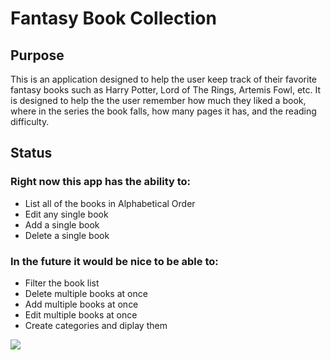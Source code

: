 # Fantasy Book Collection
## Purpose
 This is an application designed to help the user keep track of their favorite
 fantasy books such as Harry Potter, Lord of The Rings, Artemis Fowl, etc. It is designed
 to help the the user remember how much they liked a book, where in the series the book
 falls, how many pages it has, and the reading difficulty.
 ## Status
 ### Right now this app has the ability to:
 * List all of the books in Alphabetical Order
 * Edit any single book
 * Add a single book
 * Delete a single book
 ### In the future it would be nice to be able to:
 * Filter the book list
 * Delete multiple books at once
 * Add multiple books at once
 * Edit multiple books at once
 * Create categories and diplay them
 
 ![](/images/screenshot.png)
